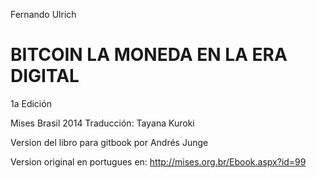 Fernando  Ulrich
# BITCOIN LA MONEDA EN LA ERA DIGITAL
1a  Edición

Mises Brasil 2014
Traducción: Tayana Kuroki

Version del libro para gitbook por Andrés Junge

Version original en portugues en: http://mises.org.br/Ebook.aspx?id=99
